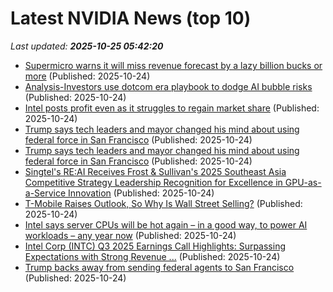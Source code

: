 # Latest NVIDIA News (top 10)
_Last updated: **2025-10-25 05:42:20**_

- [Supermicro warns it will miss revenue forecast by a lazy billion bucks or more](https://www.theregister.com/2025/10/24/supermicro_revenue_warning/) (Published: 2025-10-24)
- [Analysis-Investors use dotcom era playbook to dodge AI bubble risks](https://finance.yahoo.com/news/analysis-investors-dotcom-era-playbook-050404210.html) (Published: 2025-10-24)
- [Intel posts profit even as it struggles to regain market share](https://economictimes.indiatimes.com/tech/technology/intel-posts-profit-even-as-it-struggles-to-regain-market-share/articleshow/124776310.cms) (Published: 2025-10-24)
- [Trump says tech leaders and mayor changed his mind about using federal force in San Francisco](https://financialpost.com/pmn/trump-says-tech-leaders-and-mayor-changed-his-mind-about-using-federal-force-in-san-francisco) (Published: 2025-10-24)
- [Trump says tech leaders and mayor changed his mind about using federal force in San Francisco](https://www.yahoo.com/news/articles/trump-says-tech-leaders-mayor-040434224.html) (Published: 2025-10-24)
- [Singtel's RE:AI Receives Frost & Sullivan's 2025 Southeast Asia Competitive Strategy Leadership Recognition for Excellence in GPU-as-a-Service Innovation](https://www.prnewswire.co.uk/news-releases/singtels-reai-receives-frost--sullivans-2025-southeast-asia-competitive-strategy-leadership-recognition-for-excellence-in-gpu-as-a-service-innovation-302592727.html) (Published: 2025-10-24)
- [T-Mobile Raises Outlook, So Why Is Wall Street Selling?](https://finance.yahoo.com/news/t-mobile-raises-outlook-why-033104376.html) (Published: 2025-10-24)
- [Intel says server CPUs will be hot again – in a good way, to power AI workloads – any year now](https://www.theregister.com/2025/10/24/intel_q3_2025/) (Published: 2025-10-24)
- [Intel Corp (INTC) Q3 2025 Earnings Call Highlights: Surpassing Expectations with Strong Revenue ...](https://finance.yahoo.com/news/intel-corp-intc-q3-2025-030242483.html) (Published: 2025-10-24)
- [Trump backs away from sending federal agents to San Francisco](https://www.cbc.ca/news/world/trump-federal-agents-san-francisco-9.6951429) (Published: 2025-10-24)
